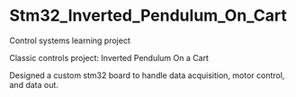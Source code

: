 # Stm32_Inverted_Pendulum_On_Cart
Control systems learning project

Classic controls project: Inverted Pendulum On a Cart

Designed a custom stm32 board to handle data acquisition, motor control, and data out.


